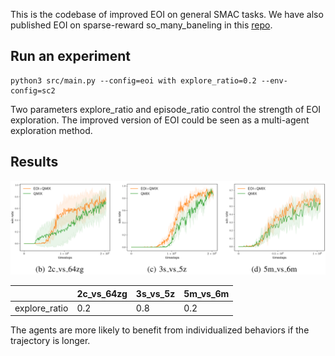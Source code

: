 This is the codebase of improved EOI on general SMAC tasks. We have also published EOI on sparse-reward so_many_baneling in this [repo](https://github.com/jiechuanjiang/EOI_on_SMAC).

## Run an experiment
```
python3 src/main.py --config=eoi with explore_ratio=0.2 --env-config=sc2
```

Two parameters explore_ratio and episode_ratio control the strength of EOI exploration. The improved version of EOI could be seen as a multi-agent exploration method.

## Results

<img src="results1.png" alt="EOI" width="800">

|               | 2c_vs_64zg | 3s_vs_5z | 5m_vs_6m |
| ------------- | ---------- | -------- | -------- |
| explore_ratio | 0.2        | 0.8      | 0.2      |

The agents are more likely to benefit from individualized behaviors if the trajectory is longer.
